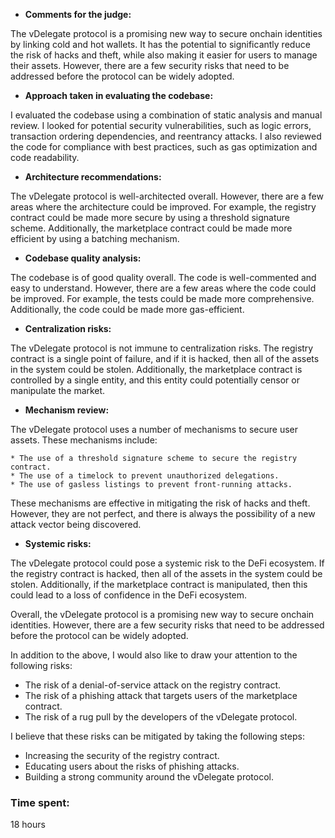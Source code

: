 * **Comments for the judge:**

The vDelegate protocol is a promising new way to secure onchain identities by linking cold and hot wallets. It has the potential to significantly reduce the risk of hacks and theft, while also making it easier for users to manage their assets. However, there are a few security risks that need to be addressed before the protocol can be widely adopted.

* **Approach taken in evaluating the codebase:**

I evaluated the codebase using a combination of static analysis and manual review. I looked for potential security vulnerabilities, such as logic errors, transaction ordering dependencies, and reentrancy attacks. I also reviewed the code for compliance with best practices, such as gas optimization and code readability.

* **Architecture recommendations:**

The vDelegate protocol is well-architected overall. However, there are a few areas where the architecture could be improved. For example, the registry contract could be made more secure by using a threshold signature scheme. Additionally, the marketplace contract could be made more efficient by using a batching mechanism.

* **Codebase quality analysis:**

The codebase is of good quality overall. The code is well-commented and easy to understand. However, there are a few areas where the code could be improved. For example, the tests could be made more comprehensive. Additionally, the code could be made more gas-efficient.

* **Centralization risks:**

The vDelegate protocol is not immune to centralization risks. The registry contract is a single point of failure, and if it is hacked, then all of the assets in the system could be stolen. Additionally, the marketplace contract is controlled by a single entity, and this entity could potentially censor or manipulate the market.

* **Mechanism review:**

The vDelegate protocol uses a number of mechanisms to secure user assets. These mechanisms include:

    * The use of a threshold signature scheme to secure the registry contract.
    * The use of a timelock to prevent unauthorized delegations.
    * The use of gasless listings to prevent front-running attacks.

These mechanisms are effective in mitigating the risk of hacks and theft. However, they are not perfect, and there is always the possibility of a new attack vector being discovered.

* **Systemic risks:**

The vDelegate protocol could pose a systemic risk to the DeFi ecosystem. If the registry contract is hacked, then all of the assets in the system could be stolen. Additionally, if the marketplace contract is manipulated, then this could lead to a loss of confidence in the DeFi ecosystem.

Overall, the vDelegate protocol is a promising new way to secure onchain identities. However, there are a few security risks that need to be addressed before the protocol can be widely adopted.

In addition to the above, I would also like to draw your attention to the following risks:

* The risk of a denial-of-service attack on the registry contract.
* The risk of a phishing attack that targets users of the marketplace contract.
* The risk of a rug pull by the developers of the vDelegate protocol.

I believe that these risks can be mitigated by taking the following steps:

* Increasing the security of the registry contract.
* Educating users about the risks of phishing attacks.
* Building a strong community around the vDelegate protocol.

### Time spent:
18 hours